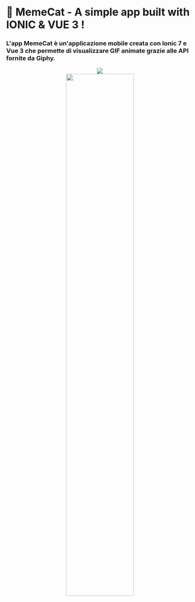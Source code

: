 # 🚀 MemeCat - A simple app built with IONIC & VUE 3 !
### L'app MemeCat è un'applicazione mobile creata con Ionic 7 e Vue 3 che permette di visualizzare GIF animate grazie alle API fornite da Giphy.
<center>
  <img src="https://github.com/salvymc/MemeCat/assets/10051897/79dc8fd5-4217-4683-b5fb-89267f13eb89">
</center>
<center>
  <img style="width:60%" src="https://github.com/salvymc/MemeCat/assets/10051897/b00a5332-a25e-4612-88bf-e3e67300d3d8">
</center>
